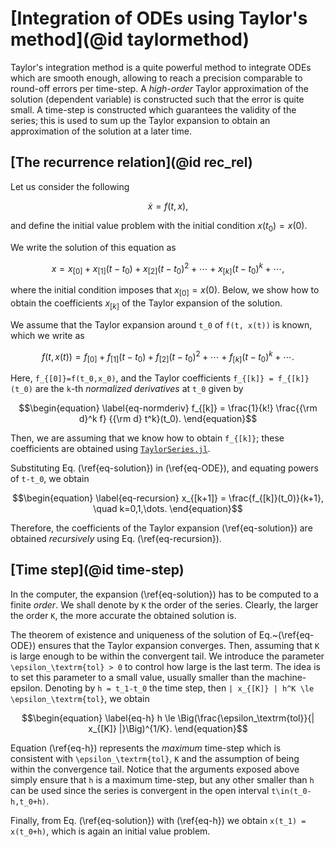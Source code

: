 # [Integration of ODEs using Taylor's method](@id taylormethod)

Taylor's integration method is a quite powerful method to integrate ODEs
which are smooth enough, allowing to reach a precision comparable
to round-off errors per time-step. A *high-order* Taylor approximation
of the solution (dependent variable) is constructed such that the error
is quite small. A time-step is constructed which guarantees
the validity of the series; this is used to sum up the Taylor
expansion to obtain an approximation of the solution at a later time.


## [The recurrence relation](@id rec_rel)

Let us consider the following
```math
\begin{equation}
\label{eq-ODE}
\dot{x} = f(t, x),
\end{equation}
```
and define the initial value problem with the initial condition
$x(t_0) = x(0)$.

We write the solution of this equation as
```math
\begin{equation}
\label{eq-solution}
x = x_{[0]} + x_{[1]} (t-t_0) + x_{[2]} (t-t_0)^2 + \cdots +
x_{[k]} (t-t_0)^k + \cdots,
\end{equation}
```
where the initial condition imposes that $x_{[0]} = x(0)$. Below, we show how to
obtain the coefficients $x_{[k]}$ of the Taylor expansion of the solution.

We assume that the Taylor expansion around ``t_0`` of ``f(t, x(t))`` is known,
which we write as
```math
\begin{equation}
\label{eq-rhs}
f(t, x(t)) = f_{[0]} + f_{[1]} (t-t_0) + f_{[2]} (t-t_0)^2 + \cdots
+ f_{[k]} (t-t_0)^k + \cdots.
\end{equation}
```
Here, ``f_{[0]}=f(t_0,x_0)``, and the Taylor coefficients
``f_{[k]} = f_{[k]}(t_0)`` are the ``k``-th *normalized derivatives* at ``t_0``
given by
```math
\begin{equation}
\label{eq-normderiv}
f_{[k]} = \frac{1}{k!} \frac{{\rm d}^k f} {{\rm d} t^k}(t_0).
\end{equation}
```
Then, we are assuming that we know how to obtain ``f_{[k]}``; these
coefficients are obtained using
[`TaylorSeries.jl`](https://github.com/JuliaDiff/TaylorSeries.jl).

Substituting Eq. (\ref{eq-solution}) in (\ref{eq-ODE}), and equating powers
of ``t-t_0``, we obtain
```math
\begin{equation}
\label{eq-recursion}
x_{[k+1]} = \frac{f_{[k]}(t_0)}{k+1}, \quad k=0,1,\dots.
\end{equation}
```
Therefore, the coefficients of the Taylor expansion (\ref{eq-solution})
are obtained *recursively* using Eq. (\ref{eq-recursion}).


## [Time step](@id time-step)

In the computer, the expansion (\ref{eq-solution}) has to be computed
to a finite *order*. We shall denote by ``K`` the order of the series. Clearly,
the larger the order ``K``, the more accurate the obtained solution is.

The theorem of existence and uniqueness of the solution of
Eq.~(\ref{eq-ODE}) ensures that the Taylor expansion converges. Then,
assuming that ``K`` is large enough to be within
the convergent tail. We introduce the parameter ``\epsilon_\textrm{tol} > 0``
to control how large is the last term. The idea is to set this
parameter to a small value, usually smaller than the machine-epsilon.
Denoting by ``h = t_1-t_0`` the time step, then
``| x_{[K]} | h^K \le \epsilon_\textrm{tol}``, we obtain
```math
\begin{equation}
\label{eq-h}
h \le \Big(\frac{\epsilon_\textrm{tol}}{| x_{[K]} |}\Big)^{1/K}.
\end{equation}
```
Equation (\ref{eq-h}) represents the *maximum* time-step which is
consistent with ``\epsilon_\textrm{tol}``, ``K`` and the assumption of
being within the convergence tail. Notice that the arguments exposed
above simply ensure that ``h`` is a maximum time-step, but any other
smaller than ``h`` can be used since the series is convergent in the
open interval ``t\in(t_0-h,t_0+h)``.

Finally, from Eq. (\ref{eq-solution}) with (\ref{eq-h}) we
obtain ``x(t_1) = x(t_0+h)``, which is again an initial value problem.
